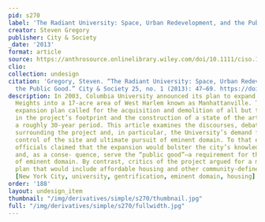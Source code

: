 ```yaml
---
pid: s270
label: 'The Radiant University: Space, Urban Redevelopment, and the Public Good'
creator: Steven Gregory
publisher: City & Society
_date: '2013'
format: article
source: https://anthrosource.onlinelibrary.wiley.com/doi/10.1111/ciso.12011
clio:
collection: undesign
citation: 'Gregory, Steven. “The Radiant University: Space, Urban Redevelopment, and
  the Public Good.” City & Society 25, no. 1 (2013): 47–69. https://doi.org/https://doi.org/10.1111/ciso.12011.'
description: In 2003, Columbia University announced its plan to expand its Morningside
  Heights into a 17-acre area of West Harlem known as Manhattanville. The University’s
  expansion plan called for the acquisition and demolition of all but three buildings
  in the project’s footprint and the construction of a state of the art campus over
  a roughly 30-year period. This article examines the discourses, debates and politics
  surrounding the project and, in particular, the University’s demand for exclusive
  control of the site and ultimate pursuit of eminent domain. To that end, university
  officials claimed that the expansion would bolster the city’s knowledge based economy
  and, as a conse- quence, serve the “public good”—a requirement for the exercise
  of eminent domain. By contrast, critics of the project argued for a mixed-use redevelopment
  plan that would include affordable housing and other community-defined amenities...
  [New York City, university, gentrification, eminent domain, housing]
order: '188'
layout: undesign_item
thumbnail: "/img/derivatives/simple/s270/thumbnail.jpg"
full: "/img/derivatives/simple/s270/fullwidth.jpg"
---
```

